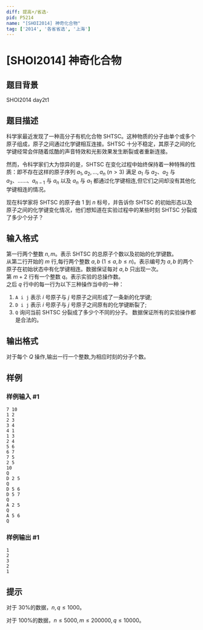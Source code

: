 ```yaml
---
diff: 提高+/省选-
pid: P5214
name: "[SHOI2014] 神奇化合物"
tag: ['2014', '各省省选', '上海']
---
```

# [SHOI2014] 神奇化合物
## 题目背景

SHOI2014 day2t1
## 题目描述

科学家最近发现了一种高分子有机化合物 SHTSC。这种物质的分子由单个或多个原子组成，原子之间通过化学键相互连接。SHTSC 十分不稳定，其原子之间的化学键经常会伴随着炫酷的声音特效和光影效果发生断裂或者重新连接。

然而，令科学家们大为惊异的是，SHTSC 在变化过程中始终保持着一种特殊的性质：即不存在这样的原子序列 $a_1,a_2,\ldots,a_n \ (n>3)$ 满足 $a_1$ 与 $a_2$、$a_2$ 与 $a_3$、......、$a_{n-1}$ 与 $a_n$ 以及 $a_n$ 与 $a_1$ 都通过化学键相连,但它们之间却没有其他化学键相连的情况。

现在科学家将 SHTSC 的原子由 $1$ 到 $n$ 标号，并告诉你 SHTSC 的初始形态以及原子之间的化学键变化情况，他们想知道在实验过程中的某些时刻 SHTSC 分裂成了多少个分子？
## 输入格式

第一行两个整数 $n, m$。表示 SHTSC 的总原子个数以及初始的化学键数。  
从第二行开始的 $m$ 行,每行两个整数 $a, b \ (1 \leq a,b \leq n)$。表示编号为 $a, b$ 的两个原子在初始状态中有化学键相连。数据保证每对 $a, b$ 只出现一次。  
第 $m+2$ 行有一个整数 $q$。表示实验的总操作数。  
之后 $q$ 行中的每一行为以下三种操作当中的一种：
1. ``A i j`` 表示 $i$ 号原子与 $j$ 号原子之间形成了一条新的化学键;
2. ``D i j`` 表示 $i$ 号原子与 $j$ 号原子之间原有的化学键断裂了;
3. ``Q`` 询问当前 SHTSC 分裂成了多少个不同的分子。
数据保证所有的实验操作都是合法的。
## 输出格式

对于每个 $Q$ 操作,输出一行一个整数,为相应时刻的分子个数。
## 样例

### 样例输入 #1
```
7 10
1 2
2 3
3 4
4 1
1 3
2 4
5 6
6 7
7 5
2 5
10
Q
D 2 5
Q
D 5 6
D 5 7
Q
A 2 5
Q
A 5 6
Q
```
### 样例输出 #1
```
1
2
3
2
1
```
## 提示

对于 30%的数据，$n, q\leq 1000$。

对于 100%的数据，$n\leq 5000,m\leq 200000,q\leq 10000$。

